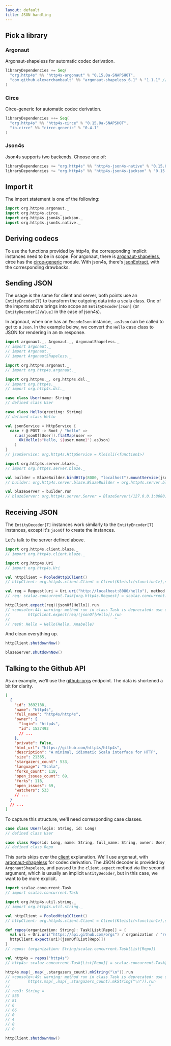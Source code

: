 ```yaml
---
layout: default
title: JSON handling
---
```


## Pick a library

### Argonaut

Argonaut-shapeless for automatic codec derivation.

```scala
libraryDependencies += Seq(
  "org.http4s" %% "http4s-argonaut" % "0.15.0a-SNAPSHOT",
  "com.github.alexarchambault" %% "argonaut-shapeless_6.1" % "1.1.1" // or 1.1.0 for non-a versions
)
```

### Circe

Circe-generic for automatic codec derivation.

```scala
libraryDependencies ++= Seq(
  "org.http4s" %% "http4s-circe" % "0.15.0a-SNAPSHOT",
  "io.circe" %% "circe-generic" % "0.4.1"
)
```

### Json4s

Json4s supports two backends.  Choose one of:

```scala
libraryDependencies += "org.http4s" %% "http4s-json4s-native" % "0.15.0a-SNAPSHOT"
libraryDependencies += "org.http4s" %% "http4s-json4s-jackson" % "0.15.0a-SNAPSHOT"
```

## Import it

The import statement is one of the following:

```scala
import org.http4s.argonaut._
import org.http4s.circe._
import org.http4s.json4s.jackson._
import org.http4s.json4s.native._
```

## Deriving codecs

To use the functions provided by http4s, the corresponding implicit instances
need to be in scope. For argonaut, there is [argonaut-shapeless], circe has the
[circe-generic] module. With json4s, there's [jsonExtract], with the
corresponding drawbacks.

## Sending JSON

The usage is the same for client and server, both points use an
`EntityEncoder[T]` to transform the outgoing data into a scala class.
One of the imports above brings into scope an `EntityDecoder[Json]` 
(or `EntityDecoder[JValue]` in the case of json4s).

In argonaut, when one has an `EncodeJson` instance, `.asJson` can be
called to get to a `Json`.  In the example below, we convert the
`Hello` case class to JSON for rendering in an `Ok` response.

```scala
import argonaut._, Argonaut._, ArgonautShapeless._
// import argonaut._
// import Argonaut._
// import ArgonautShapeless._

import org.http4s.argonaut._
// import org.http4s.argonaut._

import org.http4s._, org.http4s.dsl._
// import org.http4s._
// import org.http4s.dsl._

case class User(name: String)
// defined class User

case class Hello(greeting: String)
// defined class Hello

val jsonService = HttpService {
  case r @ POST -> Root / "hello" =>
    r.as(jsonOf[User]).flatMap(user =>
      Ok(Hello(s"Hello, ${user.name}").asJson)
    )
}
// jsonService: org.http4s.HttpService = Kleisli(<function1>)

import org.http4s.server.blaze._
// import org.http4s.server.blaze._

val builder = BlazeBuilder.bindHttp(8080, "localhost").mountService(jsonService, "/")
// builder: org.http4s.server.blaze.BlazeBuilder = org.http4s.server.blaze.BlazeBuilder@5c4edec5

val blazeServer = builder.run
// blazeServer: org.http4s.server.Server = BlazeServer(/127.0.0.1:8080)
```

## Receiving JSON

The `EntityDecoder[T]` instances work similarly to the `EntityEncoder[T]`
instances, except it's `jsonOf` to create the instances.

Let's talk to the server defined above.

```scala
import org.http4s.client.blaze._
// import org.http4s.client.blaze._

import org.http4s.Uri
// import org.http4s.Uri

val httpClient = PooledHttp1Client()
// httpClient: org.http4s.client.Client = Client(Kleisli(<function1>),scalaz.concurrent.Task@37549a58)

val req = Request(uri = Uri.uri("http://localhost:8080/hello"), method = Method.POST).withBody(User("Anabelle"))(jsonEncoderOf)
// req: scalaz.concurrent.Task[org.http4s.Request] = scalaz.concurrent.Task@6d60053b

httpClient.expect(req)(jsonOf[Hello]).run
// <console>:44: warning: method run in class Task is deprecated: use unsafePerformSync
//        httpClient.expect(req)(jsonOf[Hello]).run
//                                              ^
// res0: Hello = Hello(Hello, Anabelle)
```

And clean everything up.

```scala
httpClient.shutdownNow()

blazeServer.shutdownNow()
```

## Talking to the Github API

As an example, we'll use the [github-orgs] endpoint. The data is shortened a bit
for clarity.

```json
[
  {
    "id": 3692188,
    "name": "http4s",
    "full_name": "http4s/http4s",
    "owner": {
      "login": "http4s",
      "id": 1527492
      // ...
    },
    "private": false,
    "html_url": "https://github.com/http4s/http4s",
    "description": "A minimal, idiomatic Scala interface for HTTP",
    "size": 21365,
    "stargazers_count": 533,
    "language": "Scala",
    "forks_count": 118,
    "open_issues_count": 69,
    "forks": 118,
    "open_issues": 69,
    "watchers": 533
    // ...
  }
  // ...
]
```

To capture this structure, we'll need corresponding case classes.

```scala
case class User(login: String, id: Long)
// defined class User

case class Repo(id: Long, name: String, full_name: String, owner: User, `private`: Boolean, html_url: String, description: String, size: Int, stargazers_count: Int, language: String, forks_count: Int, open_issues_count: Int, forks: Int, open_issues: Int, watchers: Int)
// defined class Repo
```

This parts skips over the [client] explanation. We'll use argonaut, with
[argonaut-shapeless] for codec derivation. The JSON decoder is provided by
`ArgonautShapeless`, and passed to the `client.expect` method via the second
argument, which is usually an implicit `EntityDecoder`, but in this case, we
want to be more explicit.

<!-- For more information about the uri templating, visit [uri]. -->

```scala
import scalaz.concurrent.Task
// import scalaz.concurrent.Task

import org.http4s.util.string._
// import org.http4s.util.string._

val httpClient = PooledHttp1Client()
// httpClient: org.http4s.client.Client = Client(Kleisli(<function1>),scalaz.concurrent.Task@653b9495)

def repos(organization: String): Task[List[Repo]] = {
  val uri = Uri.uri("https://api.github.com/orgs") / organization / "repos"
  httpClient.expect(uri)(jsonOf[List[Repo]])
}
// repos: (organization: String)scalaz.concurrent.Task[List[Repo]]

val http4s = repos("http4s")
// http4s: scalaz.concurrent.Task[List[Repo]] = scalaz.concurrent.Task@4a80651e

http4s.map(_.map(_.stargazers_count).mkString("\n")).run
// <console>:49: warning: method run in class Task is deprecated: use unsafePerformSync
//        http4s.map(_.map(_.stargazers_count).mkString("\n")).run
//                                                             ^
// res3: String =
// 555
// 81
// 6
// 66
// 0
// 4
// 0
// 0

httpClient.shutdownNow()
```


[argonaut-shapeless]: https://github.com/alexarchambault/argonaut-shapeless
[circe-generic]: https://github.com/travisbrown/circe#codec-derivation
[jsonExtract]: https://github.com/http4s/http4s/blob/master/json4s/src/main/scala/org/http4s/json4s/Json4sInstances.scala#L29
[client]: client.html
[github-orgs]: https://developer.github.com/v3/repos/#list-organization-repositories
[uri]: url.html

